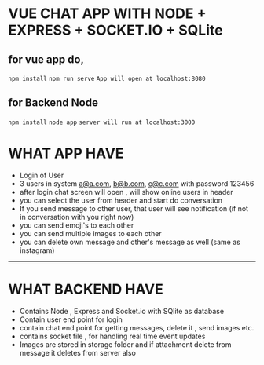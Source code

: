# VUE CHAT APP WITH NODE + EXPRESS + SOCKET.IO + SQLite

## for vue app do, 
`npm install`
`npm run serve`
`App will open at localhost:8080`

## for Backend Node
`npm install`
`node app`
`server will run at localhost:3000`

# WHAT APP HAVE

- Login of User 
- 3 users in system a@a.com, b@b.com, c@c.com with password 123456
- after login chat screen will open , will show online users in header
- you can select the user from header and start do conversation
- If you send message to other user, that user will see notification (if not in conversation with you right now)
- you can send emoji's to each other
- you can send multiple images to each other
- you can delete own message and other's message as well (same as instagram)


***
# WHAT BACKEND HAVE

- Contains Node , Express and Socket.io with SQlite as database
- Contain user end point for login
- contain chat end point for getting messages, delete it , send images etc.
- contains socket file , for handling real time event updates
- Images are stored in storage folder and if attachment delete from message it deletes from server also







